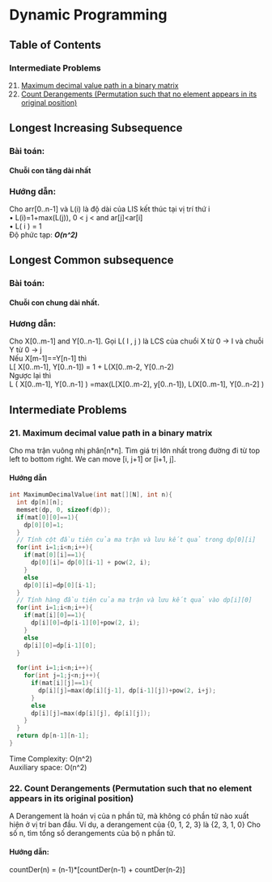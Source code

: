 # Dynamic Programming

## Table of Contents

### Intermediate Problems
21. [Maximum decimal value path in a binary matrix](#21-maximum-decimal-value-path-in-a-binary-matrix)
22. [Count Derangements (Permutation such that no element appears in its original position)](#22-count-derangements-permutation-such-that-no-element-appears-in-its-original-position)

## Longest Increasing Subsequence
### Bài toán:
#### Chuỗi con tăng dài nhất
### Hướng dẫn:
Cho arr[0..n-1] và L(i) là độ dài của LIS kết thúc tại vị trí thứ i <br/>
•	L(i)=1+max(L(j)), 0 < j <  and ar[j]<ar[i] <br/>
•	L( i ) = 1 <br/>
Độ phức tạp: ***O(n^2)*** <br/>

## Longest Common subsequence
### Bài toán:
#### Chuỗi con chung dài nhất.
### Hương dẫn:
Cho X[0..m-1] and Y[0..n-1]. Gọi L( I , j ) là LCS của chuổi X từ 0 -> I và chuỗi Y từ 0 -> j <br/>
Nếu X[m-1]==Y[n-1] thì <br/>
L[ X[0..m-1], Y[0..n-1]) = 1 + L(X[0..m-2, Y[0..n-2) <br/>
Ngược lại thì <br/>
L ( X[0..m-1], Y[0..n-1] ) =max(L[X[0..m-2], y[0..n-1]), L(X[0..m-1], Y[0..n-2] ) <br/>

## Intermediate Problems
### 21. Maximum decimal value path in a binary matrix
Cho ma trận vuông nhị phân[n*n]. Tìm giá trị lớn nhất trong đường đi từ top left to bottom right.
We can move [i, j+1] or [i+1, j].

#### Hướng dẫn
```cpp
int MaximumDecimalValue(int mat[][N], int n){
  int dp[n][n];
  memset(dp, 0, sizeof(dp));
  if(mat[0][0]==1){
    dp[0][0]=1;
  }
  // Tính cột đầu tiên của ma trận và lưu kết quả trong dp[0][i]
  for(int i=1;i<n;i++){
    if(mat[0][i]==1){
      dp[0][i]= dp[0][i-1] + pow(2, i);
    }
    else
    dp[0][i]=dp[0][i-1];
  }
  // Tính hàng đầu tiên của ma trận và lưu kết quả vào dp[i][0]
  for(int i=1;i<n;i++){
    if(mat[i][0]==1){
      dp[i][0]=dp[i-1][0]+pow(2, i);
    }
    else
    dp[i][0]=dp[i-1][0];
  }
  
  for(int i=1;i<n;i++){
    for(int j=1;j<n;j++){
      if(mat[i][j]==1){
        dp[i][j]=max(dp[i][j-1], dp[i-1][j])+pow(2, i+j);
      }
      else
      dp[i][j]=max(dp[i][j], dp[i][j]);
    }
  }
  return dp[n-1][n-1]; 
}
```
Time Complexity: O(n^2) <br/>
Auxiliary space: O(n^2)
### 22. Count Derangements (Permutation such that no element appears in its original position)
A Derangement là hoán vị của n phần tử, mà không có phần tử nào xuất hiện ở vị trí ban đầu.
Ví dụ, a derangement của {0, 1, 2, 3} là {2, 3, 1, 0}
Cho số n, tìm tổng số derangements của bộ n phần tử.
#### Hướng dẫn:
countDer(n) = (n-1)*[countDer(n-1) +  countDer(n-2)]

